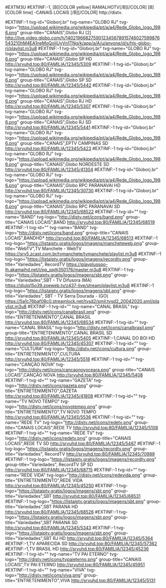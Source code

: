 
#EXTM3U
#EXTINF:-1, [B][COLOR  yellow] RAMALHOTV[/B][/COLOR]  [B][COLOR lime] -CANAIS LOCAIS [/B][/COLOR]
http://distv.

#EXTINF:-1 tvg-id="Globorj.br" tvg-name="GLOBO RJ" tvg-logo="https://upload.wikimedia.org/wikipedia/pt/a/a4/Rede_Globo_logo_1986.png" group-title="CANAIS",Globo RJ [2]
http://live.video.globo.com/h/1402196682759012345678915746027599876543210hM4EA1neMoQoIiUyVn1TNg/k/app/a/A/u/anyone/d/s/hls-globo-rj/playlist.m3u8
#EXTINF:-1 tvg-id="Globorj.br" tvg-name="GLOBO RJ" tvg-logo="https://upload.wikimedia.org/wikipedia/pt/a/a4/Rede_Globo_logo_1986.png" group-title="CANAIS",Globo SP HD
http://srvuhd.top:80/FAMILIA/12345/5309
#EXTINF:-1 tvg-id="Globorj.br" tvg-name="GLOBO RJ" tvg-logo="https://upload.wikimedia.org/wikipedia/pt/a/a4/Rede_Globo_logo_1986.png" group-title="CANAIS",Globo SP SD
http://srvuhd.top:80/FAMILIA/12345/5442
#EXTINF:-1 tvg-id="Globorj.br" tvg-name="GLOBO RJ" tvg-logo="https://upload.wikimedia.org/wikipedia/pt/a/a4/Rede_Globo_logo_1986.png" group-title="CANAIS",Globo  RJ HD
http://srvuhd.top:80/FAMILIA/12345/5307
#EXTINF:-1 tvg-id="Globorj.br" tvg-name="GLOBO RJ" tvg-logo="https://upload.wikimedia.org/wikipedia/pt/a/a4/Rede_Globo_logo_1986.png" group-title="CANAIS",Globo  RJ SD
http://srvuhd.top:80/FAMILIA/12345/5441
#EXTINF:-1 tvg-id="Globorj.br" tvg-name="GLOBO RJ" tvg-logo="https://upload.wikimedia.org/wikipedia/pt/a/a4/Rede_Globo_logo_1986.png" group-title="CANAIS",EPTV CAMPINAS SD
http://srvuhd.top:80/FAMILIA/12345/5423
#EXTINF:-1 tvg-id="Globorj.br" tvg-name="GLOBO RJ" tvg-logo="https://upload.wikimedia.org/wikipedia/pt/a/a4/Rede_Globo_logo_1986.png" group-title="CANAIS",Globo NORDESTE SD
http://srvuhd.top:80/FAMILIA/12345/41304
#EXTINF:-1 tvg-id="Globorj.br" tvg-name="GLOBO RJ" tvg-logo="https://upload.wikimedia.org/wikipedia/pt/a/a4/Rede_Globo_logo_1986.png" group-title="CANAIS",Globo RPC PARANAVAI HD
http://srvuhd.top:80/FAMILIA/12345/30730
#EXTINF:-1 tvg-id="Globorj.br" tvg-name="GLOBO RJ" tvg-logo="https://upload.wikimedia.org/wikipedia/pt/a/a4/Rede_Globo_logo_1986.png" group-title="CANAIS",Globo RPC PARANAVAI SD
http://srvuhd.top:80/FAMILIA/12345/68522
#EXTINF:-1 tvg-id="" tvg-name="BAND" tvg-logo="http://distv.net/icons/band.png" group-title="CANAIS LOCAIS",BAND
http://srvuhd.top:80/FAMILIA/12345/68519
#EXTINF:-1 tvg-id="" tvg-name="BAND" tvg-logo="http://distv.net/icons/band.png" group-title="CANAIS LOCAIS",BANDHD*
http://srvuhd.top:80/FAMILIA/12345/68513
#EXTINF:-1 tvg-logo="https://listaiptv.gratis/logos/imagens/mancheteweb.png" group-title="WebTV",TV Manchete - WebTV
https://srv5.zcast.com.br/tvmanchete/tvmanchete/playlist.m3u8
#EXTINF:-1 tvg-logo="https://listaiptv.gratis/logos/imagens/recordtv.png" group-title="Variedades", RecordTV
https://playplusspo-lh.akamaihd.net/i/pp_sp@350176/master.m3u8
#EXTINF:-1 tvg-logo="https://listaiptv.gratis/logos/imagens/sbt.png" group-title="Variedades",SBT - TV Difusora (MA)
https://diulq15o39.zoeweb.tv/z437-live/stream/playlist.m3u8
#EXTINF:-1 tvg-logo="https://listaiptv.gratis/logos/imagens/sbt.png" group-title="Variedades", SBT - TV Serra Dourada - (GO)
https://5a1c76baf08c0.streamlock.net/tvsd2/smil:tvsd2_20042020.smil/playlist.m3u8
#EXTINF:-1 tvg-id="" tvg-name="CANAL BRASIL" tvg-logo="http://distv.net/icons/canalbrasil.png" group-title="ENTRETENIMENTO",CANAL BRASIL
http://srvuhd.top:80/FAMILIA/12345/68534
#EXTINF:-1 tvg-id="" tvg-name="CANAL BRASIL" tvg-logo="http://distv.net/icons/canalbrasil.png" group-title="ENTRETENIMENTO",CANAL BRASIL SD 
http://srvuhd.top:80/FAMILIA/12345/5405
#EXTINF:-1,CANAL DO BOI HD
http://srvuhd.top:80/FAMILIA/12345/45307
#EXTINF:-1 tvg-id="" tvg-name="CULTURA" tvg-logo="http://distv.net/icons/cultura.png" group-title="ENTRETENIMENTO",CULTURA
http://srvuhd.top:80/FAMILIA/12345/5518
#EXTINF:-1 tvg-id="" tvg-name="CANÇÃO NOVA" tvg-logo="http://distv.net/icons/cancaonovoceara.png" group-title="CANAIS LOCAIS",CANÇÃO NOVA
http://srvuhd.top:80/FAMILIA/12345/5408
#EXTINF:-1 tvg-id="" tvg-name="GAZETA" tvg-logo="http://distv.net/icons/gazeta.png" group-title="ENTRETENIMENTO",GAZETA
http://srvuhd.top:80/FAMILIA/12345/41808
#EXTINF:-1 tvg-id="" tvg-name="TV NOVO TEMPO" tvg-logo="http://distv.net/icons/novotempo.png" group-title="ENTRETENIMENTO",TV NOVO TEMPO
http://srvuhd.top:80/FAMILIA/12345/5536
#EXTINF:-1 tvg-id="" tvg-name="REDE TV" tvg-logo="http://distv.net/icons/redetv.png" group-title="CANAIS LOCAIS",REDE TV
http://srvuhd.top:80/FAMILIA/12345/5108
#EXTINF:-1 tvg-id="" tvg-name="REDE TV" tvg-logo="http://distv.net/icons/redetv.png" group-title="CANAIS LOCAIS",REDE TV SD
http://srvuhd.top:80/FAMILIA/12345/5487
#EXTINF:-1 tvg-logo="https://listaiptv.gratis/logos/imagens/recordtv.png" group-title="Variedades", RecordTV
http://srvuhd.top:80/FAMILIA/12345/70989
#EXTINF:-1 tvg-logo="https://listaiptv.gratis/logos/imagens/recordtv.png" group-title="Variedades", RecordTV SP SD
http://srvuhd.top:80/FAMILIA/12345/68715
#EXTINF:-1 tvg-id="" tvg-name="REDE VIDA" tvg-logo="http://distv.net/icons/redevida.png" group-title="ENTRETENIMENTO",REDE VIDA
http://srvuhd.top:80/FAMILIA/12345/45250
#EXTINF:-1 tvg-logo="https://listaiptv.gratis/logos/imagens/sbt.png" group-title="Variedades",SBT
http://srvuhd.top:80/FAMILIA/12345/68531
#EXTINF:-1 tvg-logo="https://listaiptv.gratis/logos/imagens/sbt.png" group-title="Variedades",SBT PARANA HD
http://srvuhd.top:80/FAMILIA/12345/68526
#EXTINF:-1 tvg-logo="https://listaiptv.gratis/logos/imagens/sbt.png" group-title="Variedades",SBT PARANA SD
http://srvuhd.top:80/FAMILIA/12345/5343
#EXTINF:-1 tvg-logo="https://listaiptv.gratis/logos/imagens/sbt.png" group-title="Variedades",SBT RJ HD 
http://srvuhd.top:80/FAMILIA/12345/5364
#EXTINF:-1,TV APARECIDA SD
http://srvuhd.top:80/FAMILIA/12345/57362
#EXTINF:-1,TV BRASIL HD 
http://srvuhd.top:80/FAMILIA/12345/45236
#EXTINF:-1 tvg-id="" tvg-name="TV PAI ETERNO" tvg-logo="http://distv.net/icons/tvpaieterno.png" group-title="CANAIS LOCAIS",TV PAI ETERNO
http://srvuhd.top:80/FAMILIA/12345/45951
#EXTINF:-1 tvg-id="" tvg-name="VIVA" tvg-logo="http://distv.net/icons/viva.png" group-title="ENTRETENIMENTO",VIVA
http://srvuhd.top:80/FAMILIA/12345/5131



